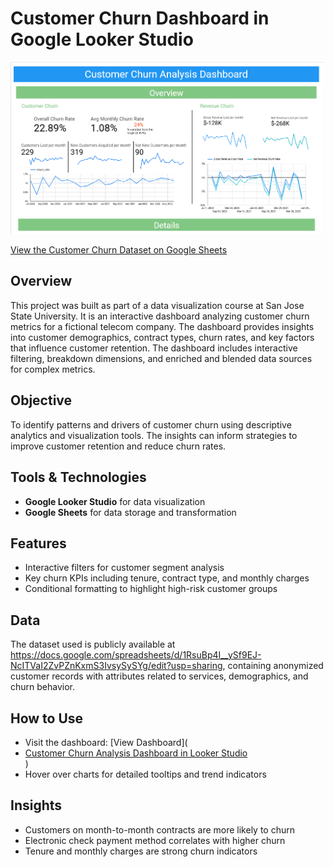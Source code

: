 # Customer Churn Dashboard in Google Looker Studio

<img src="assets/customer_churn_dashboard_thumbnail.png" alt="Looker Studio Customer Churn Dashboard" width="500">

[View the Customer Churn Dataset on Google Sheets](https://docs.google.com/spreadsheets/d/1RsuBp4I__ySf9EJ-NcITVaI2ZvPZnKxmS3IvsySySYg/edit?usp=sharing)

## Overview

This project was built as part of a data visualization course at San Jose State University. It is an interactive dashboard analyzing customer churn metrics for a fictional telecom company. The dashboard provides insights into customer demographics, contract types, churn rates, and key factors that influence customer retention. The dashboard includes interactive filtering, breakdown dimensions, and enriched and blended data sources for complex metrics.

## Objective

To identify patterns and drivers of customer churn using descriptive analytics and visualization tools. The insights can inform strategies to improve customer retention and reduce churn rates.

## Tools & Technologies

- **Google Looker Studio** for data visualization
- **Google Sheets** for data storage and transformation

## Features

- Interactive filters for customer segment analysis  
- Key churn KPIs including tenure, contract type, and monthly charges   
- Conditional formatting to highlight high-risk customer groups

## Data

The dataset used is publicly available at https://docs.google.com/spreadsheets/d/1RsuBp4I__ySf9EJ-NcITVaI2ZvPZnKxmS3IvsySySYg/edit?usp=sharing, containing anonymized customer records with attributes related to services, demographics, and churn behavior.

## How to Use

- Visit the dashboard: [View Dashboard](<li><a href="projects/looker-customer-churn/embed.html" target="_blank">Customer Churn Analysis Dashboard in Looker Studio</a></li>)
- Hover over charts for detailed tooltips and trend indicators

## Insights

- Customers on month-to-month contracts are more likely to churn  
- Electronic check payment method correlates with higher churn  
- Tenure and monthly charges are strong churn indicators
